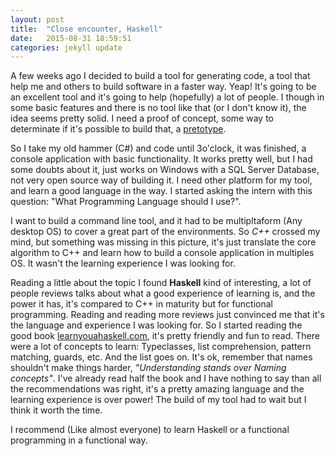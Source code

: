 ```yaml
---
layout: post
title:  "Close encounter, Haskell"
date:   2015-08-31 18:59:51
categories: jekyll update
---
```


A few weeks ago I decided to build a tool for generating code, a tool that help me and others to build software in a faster way. Yeap! It's going to be an excellent tool and it's going to help (hopefully) a lot of people. I though in some basic features and there is no tool like that (or I don't know it), the idea seems pretty solid. I need a proof of concept, some way to determinate if it's possible to build that, a [pretotype][pretotype]. 


So I take my old hammer (C#) and code until 3o'clock, it was finished, a console application with basic functionality. It works pretty well, but I had some doubts about it, just works on Windows with a SQL Server Database, not very open source way of building it. I need other platform for my tool, and learn a good language in the way. I started asking the intern with this question: "What Programming Language should I use?". 


I want to build a command line tool, and it had to be multipltaform (Any desktop OS) to cover a great part of the environments. So *C++* crossed my mind, but something was missing in this picture, it's just translate the core algorithm to C++ and learn how to build a console application in multiples OS. It wasn't the learning experience I was looking for.


Reading a little about the topic I found **Haskell** kind of interesting, a lot of people reviews talks about what a good experience of learning is, and the power it has, it's compared to C++ in maturity but for functional programming. Reading and reading more reviews just convinced me that it's the language and experience I was looking for. So I started reading the good book [learnyouahaskell.com][learnyouahaskell.com], it's pretty friendly and fun to read. There were a lot of concepts to learn: Typeclasses, list comprehension, pattern matching, guards, etc. And the list goes on. It's ok, remember that names shouldn't make things harder, *"Understanding stands over Naming concepts"*.
I've already read half the book and I have nothing to say than all the recommendations was right, it's a pretty amazing language and the learning experience is over power! The build of my tool had to wait but I think it worth the time.


I recommend  (Like almost everyone) to learn Haskell or a functional programming in a functional way.   

[pretotype]: http://www.pretotyping.org/uploads/1/4/0/9/14099067/pretotype_it_2nd_pretotype_edition-2.pdf
[learnyouahaskell.com]:    http://learnyouahaskell.com
